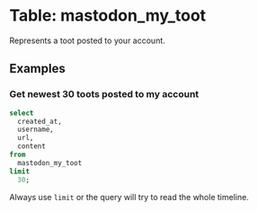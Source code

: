 # Table: mastodon_my_toot

Represents a toot posted to your account.

## Examples

### Get newest 30 toots posted to my account

```sql
select
  created_at,
  username,
  url,
  content
from
  mastodon_my_toot
limit 
  30;
```

Always use `limit` or the query will try to read the whole timeline. 
